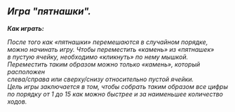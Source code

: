 ## ***Игра "пятнашки".***

***Как играть:***

_После того как «пятнашки» перемешаются в случайном порядке,  
можно начинать игру. Чтобы переместить «камень» из «пятнашек»  
в пустую ячейку, необходимо «кликнуть» по нему мышкой.  
Переместить таким образом можно только «камень», который расположен  
слева/справа или сверху/снизу относительно пустой ячейки.  
Цель игры заключается в том, чтобы собрать таким образом все цифры  
по порядку от 1 до 15 как можно быстрее и за наименьшее количество ходов._